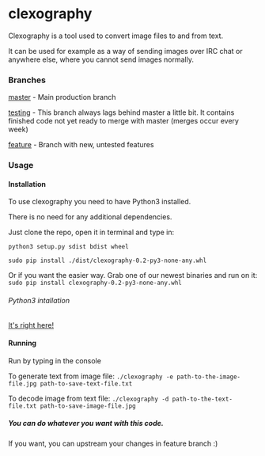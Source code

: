 # clexography
Clexography is a tool used to convert image files to and from text.

It can be used for example as a way of sending images over IRC chat or anywhere else, where you cannot send images normally.

### Branches
[master](https://github.com/eXotech-code/clexography/tree/master) -  Main production branch

[testing](https://github.com/eXotech-code/clexography/tree/testing) - This branch always lags behind master a little bit. It contains finished code not yet ready to merge with master (merges occur every week)

[feature](https://github.com/eXotech-code/clexography/tree/feature) - Branch with new, untested features


### Usage
#### Installation
To use clexography you need to have Python3 installed.

There is no need for any additional dependencies.

Just clone the repo, open it in terminal and type in:

`python3 setup.py sdist bdist wheel`

`sudo pip install ./dist/clexography-0.2-py3-none-any.whl`

Or if you want the easier way. Grab one of our newest binaries and run on it:
`sudo pip install clexography-0.2-py3-none-any.whl`

###### Python3 intallation
[It's right here!](https://wiki.python.org/moin/BeginnersGuide/Download)

#### Running
Run by typing in the console

To generate text from image file:
`./clexography -e path-to-the-image-file.jpg path-to-save-text-file.txt`

To decode image from text file:
`./clexography -d path-to-the-text-file.txt path-to-save-image-file.jpg`

##### You can do whatever you want with this code.

If you want, you can upstream your changes in feature branch :)
